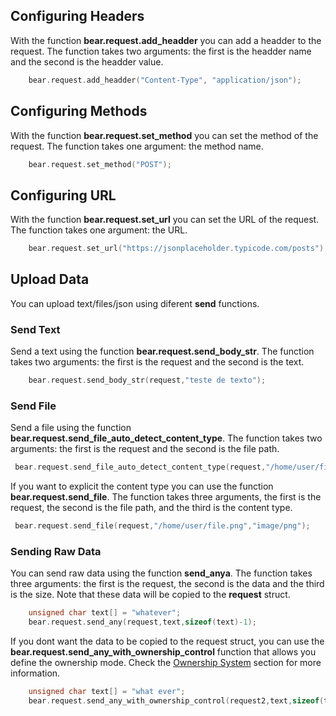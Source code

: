 
## Configuring Headers

With the function **bear.request.add_headder** you can add a headder to the request. The function takes two arguments: the first is the headder name and the second is the headder value.

```c
    bear.request.add_headder("Content-Type", "application/json");
```

## Configuring Methods 

With the function **bear.request.set_method** you can set the method of the request. The function takes one argument: the method name.

```c
    bear.request.set_method("POST");
```

## Configuring URL

With the function **bear.request.set_url** you can set the URL of the request. The function takes one argument: the URL.

```c
    bear.request.set_url("https://jsonplaceholder.typicode.com/posts");
```

## Upload Data

You can upload text/files/json using diferent **send** functions.

### Send Text

Send a text using the function **bear.request.send_body_str**. The function takes two arguments: the first is the request and the second is the text.
```c
    bear.request.send_body_str(request,"teste de texto");
```


### Send File

Send a file using the function **bear.request.send_file_auto_detect_content_type**. The function takes two arguments: the first is the request and the second is the file path.
```c
 bear.request.send_file_auto_detect_content_type(request,"/home/user/file.png");
```

If you want to explicit the content type you can use the function **bear.request.send_file**. The function takes three arguments, the first is the request, the second is the file path, and the third is the content type.
```c
 bear.request.send_file(request,"/home/user/file.png","image/png");
```

### Sending Raw Data

You can send raw data using the function **send_anya**. The function takes three arguments: the first is the request, the second is the data and the third is the size. Note that these data will be copied to the **request** struct.
```c
    unsigned char text[] = "whatever";
    bear.request.send_any(request,text,sizeof(text)-1);
```

If you dont want the data to be copied to the request struct, you can use the **bear.request.send_any_with_ownership_control** function that allows you define the ownership mode. Check the [Ownership System](/doc/ownership_system.md) section for more information.

```c
    unsigned char text[] = "what ever";
    bear.request.send_any_with_ownership_control(request2,text,sizeof(text)-1,bear.REFERENCE);
```
